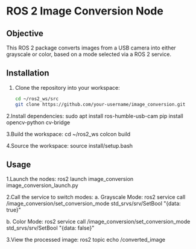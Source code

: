 # ROS 2 Image Conversion Node

## Objective

This ROS 2 package converts images from a USB camera into either grayscale or color, based on a mode selected via a ROS 2 service.

## Installation

1. Clone the repository into your workspace:
   ```bash
   cd ~/ros2_ws/src
   git clone https://github.com/your-username/image_conversion.git

2.Install dependencies:
   sudo apt install ros-humble-usb-cam
   pip install opencv-python cv-bridge

3.Build the workspace:
  cd ~/ros2_ws
  colcon build

4.Source the workspace:
  source install/setup.bash


## Usage
1.Launch the nodes:
  ros2 launch image_conversion image_conversion_launch.py

2.Call the service to switch modes:
  a. Grayscale Mode:
  ros2 service call /image_conversion/set_conversion_mode std_srvs/srv/SetBool "{data: true}"

  b. Color Mode:
  ros2 service call /image_conversion/set_conversion_mode std_srvs/srv/SetBool "{data: false}"

3.View the processed image:
ros2 topic echo /converted_image

